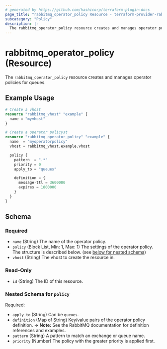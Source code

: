 ```yaml
---
# generated by https://github.com/hashicorp/terraform-plugin-docs
page_title: "rabbitmq_operator_policy Resource - terraform-provider-rabbitmq"
subcategory: "Policy"
description: |-
  The rabbitmq_operator_policy resource creates and manages operator policies for queues.
---
```


# rabbitmq_operator_policy (Resource)

The `rabbitmq_operator_policy` resource creates and manages operator policies for queues.

## Example Usage

```terraform
# Create a vhost
resource "rabbitmq_vhost" "example" {
  name = "myvhost"
}

# Create a operator policyst
resource "rabbitmq_operator_policy" "example" {
  name  = "myoperatorpolicy"
  vhost = rabbitmq_vhost.example.vhost

  policy {
    pattern  = ".*"
    priority = 0
    apply_to = "queues"

    definition = {
      message-ttl = 3600000
      expires = 1800000
    }
  }
}
```

<!-- schema generated by tfplugindocs -->
## Schema

### Required

- `name` (String) The name of the operator policy.
- `policy` (Block List, Min: 1, Max: 1) The settings of the operator policy. The structure is described below. (see [below for nested schema](#nestedblock--policy))
- `vhost` (String) The vhost to create the resource in.

### Read-Only

- `id` (String) The ID of this resource.

<a id="nestedblock--policy"></a>
### Nested Schema for `policy`

Required:

- `apply_to` (String) Can be `queues`.
- `definition` (Map of String) Key/value pairs of the operator policy definition.
-> **Note:** See the RabbitMQ documentation for definition references and examples.
- `pattern` (String) A pattern to match an exchange or queue name.
- `priority` (Number) The policy with the greater priority is applied first.

